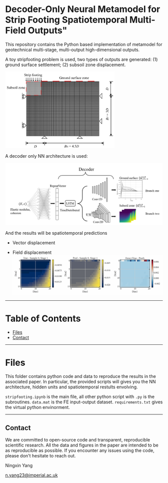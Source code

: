# Decoder-Only Neural Metamodel for Strip Footing Spatiotemporal Multi-Field Outputs"


  This repository contains the Python based implementation of metamodel for geotechnical multi-stage, multi-output high-dimensional outputs. 

A toy stripfooting problem is used, two types of outputs are generated: (1) ground surface settlement; (2) subsoil zone displacement.

<img src="image-1.png" width="350">

A decoder only NN architecture is used:

<img src="image.png" width="650">


And the results will be spatiotemporal predictions
- Vector displacement

- Field displacement
![alt text](heatmap_time_evolution-1.gif)

--------------------
# Table of Contents
<!-- TOC depthFrom:2 depthTo:4 withLinks:1 updateOnSave:1 orderedList:0 -->
- [Files](#Overview)
- [Contact](#Contact)
<!-- /TOC -->
---------------------
# Files <a name="Overview"></a>
This folder contains python code and data to reproduce the results in the associated paper. In particular, the provided scripts will gives you the NN architecture, hidden units and spatiotemporal restults envolving.

`stripfooting.ipynb` is the main file, all other python script with `.py` is the subroutines. `data.mat` is the FE input-output dataset. `requirements.txt` gives the virtual python envinorment. 


---------------------
## Contact <a name="Contact"></a>
We are committed to open-source code and transparent, reproducible scientific research. All the data and figures in the paper are intended to be as reproducible as possible. If you encounter any issues using the code, please don't hesitate to reach out.

Ningxin Yang

n.yang23@imperial.ac.uk
